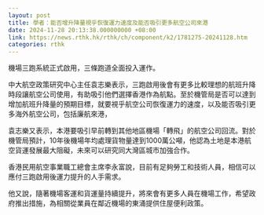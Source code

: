 ```yaml
---
layout: post
title: 學者：能否增升降量視乎恢復運力速度及能否吸引更多航空公司來港
date: 2024-11-28 20:13:38.000000000 +08:00
link: https://news.rthk.hk/rthk/ch/component/k2/1781275-20241128.htm
categories: rthk
---
```


機場三跑系統正式啟用，三條跑道全面投入運作。

中大航空政策研究中心主任袁志樂表示，三跑啟用後會有更多比較理想的航班升降時段讓航空公司使用，有助吸引他們選擇香港作為航點。至於機管局是否可以達到增加航班升降量的預期目標，就要視乎航空公司恢復運力的速度，以及能否吸引更多海外航空公司，包括廉航來港，

袁志樂又表示，本港要吸引早前轉到其他地區機場「轉飛」的航空公司回流。對於機管局預計，10年後機場年均處理貨物量達到1000萬公噸，他認為土地是本港航空貨運發展最大阻礙，未來可以研究同大灣區城市加強合作。

香港民用航空事業職工總會主席李永富說，目前有足夠勞工和技術人員，相信可以應付三跑啟用後運力提升的人手需求。

他又說，隨著機場客運和貨運量持續提升，將來會有更多人員在機場工作，希望政府推出措施，為相關從業員在鄰近機場的東涌提供住屋便利政策。
